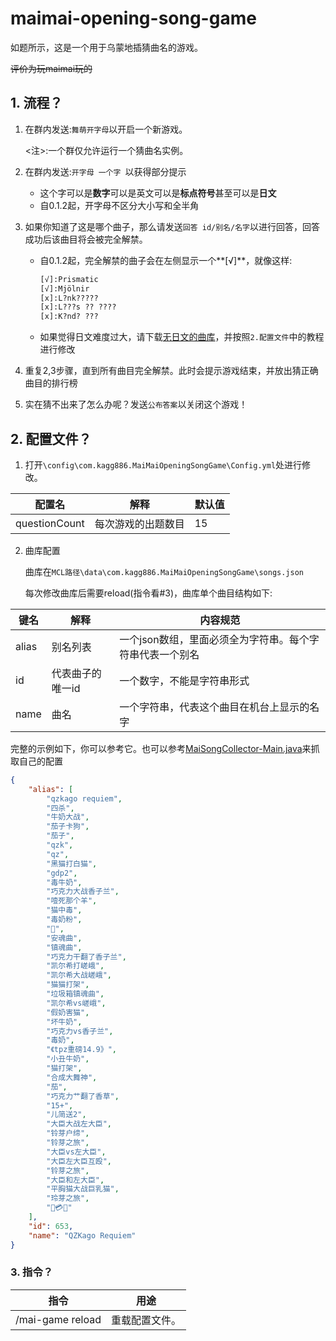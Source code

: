 # maimai-opening-song-game

如题所示，这是一个用于乌蒙地插猜曲名的游戏。

~~评价为玩maimai玩的~~

## 1. 流程？

1. 在群内发送:`舞萌开字母`以开启一个新游戏。

   <注>:一个群仅允许运行一个猜曲名实例。

2. 在群内发送:`开字母 一个字 `以获得部分提示

   - 这个字可以是**数字**可以是英文可以是**标点符号**甚至可以是**日文**
   - 自0.1.2起，开字母不区分大小写和全半角

3. 如果你知道了这是哪个曲子，那么请发送`回答 id/别名/名字`以进行回答，回答成功后该曲目将会被完全解禁。

   - 自0.1.2起，完全解禁的曲子会在左侧显示一个**[√]**，就像这样:

     ```tex
     [√]:Prismatic
     [√]:Mjölnir
     [x]:L?nk?????
     [x]:L???s ?? ????
     [x]:K?nd? ???
     ```

   - 如果觉得日文难度过大，请下载[无日文的曲库](mai-song-collector\mai-data-no-jp.json)，并按照`2.配置文件`中的教程进行修改

4. 重复2,3步骤，直到所有曲目完全解禁。此时会提示游戏结束，并放出猜正确曲目的排行榜

5. 实在猜不出来了怎么办呢？发送`公布答案`以关闭这个游戏！

## 2. 配置文件？

1. 打开`\config\com.kagg886.MaiMaiOpeningSongGame\Config.yml`处进行修改。

| 配置名        | 解释               | 默认值 |
| ------------- | ------------------ | ------ |
| questionCount | 每次游戏的出题数目 | 15     |

2. 曲库配置

   曲库在`MCL路径\data\com.kagg886.MaiMaiOpeningSongGame\songs.json`

   每次修改曲库后需要reload(指令看#3)，曲库单个曲目结构如下:

| 键名  | 解释             | 内容规范                                                 |
| ----- | ---------------- | -------------------------------------------------------- |
| alias | 别名列表         | 一个json数组，里面必须全为字符串。每个字符串代表一个别名 |
| id    | 代表曲子的唯一id | 一个数字，不能是字符串形式                               |
| name  | 曲名             | 一个字符串，代表这个曲目在机台上显示的名字               |

完整的示例如下，你可以参考它。也可以参考[MaiSongCollector-Main.java](mai-song-collector\src\main\java\com\kagg886\Main.java)来抓取自己的配置

```json
{
    "alias": [
        "qzkago requiem",
        "四杀",
        "牛奶大战",
        "茄子卡狗",
        "茄子",
        "qzk",
        "qz",
        "黑猫打白猫",
        "gdp2",
        "毒牛奶",
        "巧克力大战香子兰",
        "噎死那个羊",
        "猫中毒",
        "毒奶粉",
        "🍆",
        "安魂曲",
        "镇魂曲",
        "巧克力干翻了香子兰",
        "凯尔希打嵯峨",
        "凯尔希大战嵯峨",
        "猫猫打架",
        "垃圾箱镇魂曲",
        "凯尔希vs嵯峨",
        "假奶害猫",
        "坏牛奶",
        "巧克力vs香子兰",
        "毒奶",
        "《tpz重磅14.9》",
        "小丑牛奶",
        "猫打架",
        "合成大舞神",
        "茄",
        "巧克力艹翻了香草",
        "15+",
        "儿简送2",
        "大臣大战左大臣",
        "铃芽户缔",
        "铃芽之旅",
        "大臣vs左大臣",
        "大臣左大臣互殴",
        "​铃芽之​旅",
        "大臣和左大臣",
        "平胸猫大战巨乳猫",
        "玲芽之旅",
        "🍆💳🐶"
    ],
    "id": 653,
    "name": "QZKago Requiem"
}
```

### 3. 指令？

| 指令             | 用途           |
| ---------------- | -------------- |
| /mai-game reload | 重载配置文件。 |

